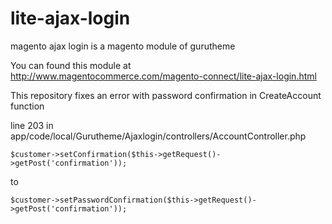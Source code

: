 # lite-ajax-login
magento ajax login is a magento module of gurutheme

You can found this module at http://www.magentocommerce.com/magento-connect/lite-ajax-login.html

This repository fixes an error with password confirmation in CreateAccount function 

line 203 in app/code/local/Gurutheme/Ajaxlogin/controllers/AccountController.php

    $customer->setConfirmation($this->getRequest()->getPost('confirmation'));
  
  to
  
    $customer->setPasswordConfirmation($this->getRequest()->getPost('confirmation'));
